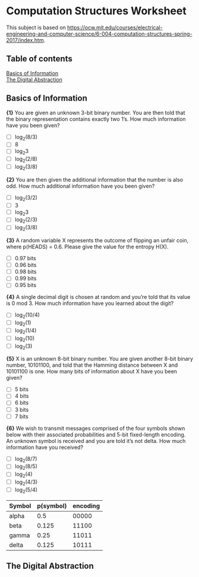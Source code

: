 # Computation Structures Worksheet

This subject is based on https://ocw.mit.edu/courses/electrical-engineering-and-computer-science/6-004-computation-structures-spring-2017/index.htm.

## Table of contents
[Basics of Information](#basics-of-information)  
[The Digital Abstraction](#the-digital-abstraction)  


## Basics of Information

**{1}** You are given an unknown 3-bit binary number. You are then told that the binary representation contains exactly two 1’s. How much information have you been given?   
- [ ] log<sub>2</sub>(8/3)
- [ ] 8
- [ ] log<sub>2</sub>3
- [ ] log<sub>2</sub>(2/8)
- [ ] log<sub>2</sub>(3/8)

**{2}** You are then given the additional information that the number is also odd. How much additional information have you been given? 
 - [ ] log<sub>2</sub>(3/2)
 - [ ] 3
 - [ ] log<sub>2</sub>3
 - [ ] log<sub>2</sub>(2/3)
 - [ ] log<sub>2</sub>(3/8)

**{3}** A random variable X represents the outcome of flipping an unfair coin, where p(HEADS) = 0.6. Please give the value for the entropy H(X).
 - [ ] 0.97 bits
 - [ ] 0.96 bits
 - [ ] 0.98 bits
 - [ ] 0.99 bits
 - [ ] 0.95 bits

**{4}** A single decimal digit is chosen at random and you’re told that its value is 0 mod 3. How much information have you learned about the digit?
 - [ ] log<sub>2</sub>(10/4)
 - [ ] log<sub>2</sub>(1)
 - [ ] log<sub>2</sub>(1/4)
 - [ ] log<sub>2</sub>(10)
 - [ ] log<sub>2</sub>(3)

**{5}** X is an unknown 8-bit binary number. You are given another 8-bit binary number, 10101100, and told that the Hamming distance between X and 10101100 is one. How many bits of information about X have you been given?
 - [ ] 5 bits
 - [ ] 4 bits
 - [ ] 6 bits
 - [ ] 3 bits
 - [ ] 7 bits

**{6}** We wish to transmit messages comprised of the four symbols shown below with their associated probabilities and 5-bit fixed-length encoding. An unknown symbol is received and you are told it’s not delta. How much information have you received?
 - [ ] log<sub>2</sub>(8/7)
 - [ ] log<sub>2</sub>(8/5)
 - [ ] log<sub>2</sub>(4)
 - [ ] log<sub>2</sub>(4/3)
 - [ ] log<sub>2</sub>(5/4)

| Symbol | p(symbol) | encoding |
|--------|-----------|----------|
| alpha  | 0.5       | 00000    |
| beta   | 0.125     | 11100    |
| gamma  | 0.25      | 11011    |
| delta  | 0.125     | 10111    |


## The Digital Abstraction


